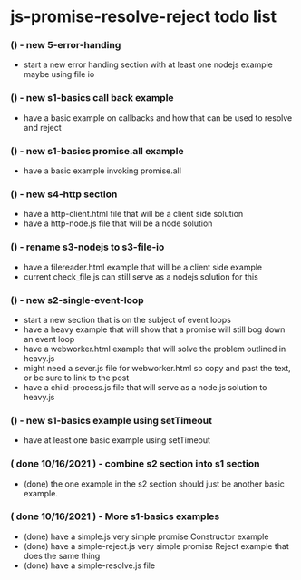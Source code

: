 # js-promise-resolve-reject todo list

### () - new 5-error-handing
* start a new error handing section with at least one nodejs example maybe using file io

### () - new s1-basics call back example
* have a basic example on callbacks and how that can be used to resolve and reject

### () - new s1-basics promise.all example
* have a basic example invoking promise.all

### () - new s4-http section
* have a http-client.html file that will be a client side solution
* have a http-node.js file that will be a node solution

### () - rename s3-nodejs to s3-file-io
* have a filereader.html example that will be a client side example
* current check_file.js can still serve as a nodejs solution for this

### () - new s2-single-event-loop
* start a new section that is on the subject of event loops
* have a heavy example that will show that a promise will still bog down an event loop
* have a webworker.html example that will solve the problem outlined in heavy.js
* might need a sever.js file for webworker.html  so copy and past the text, or be sure to link to the post
* have a child-process.js file that will serve as a node.js solution to heavy.js

### () - new s1-basics example using setTimeout
* have at least one basic example using setTimeout

### ( done 10/16/2021 ) - combine s2 section into s1 section
* (done) the one example in the s2 section should just be another basic example.

### ( done 10/16/2021 ) - More s1-basics examples
* (done) have a simple.js very simple promise Constructor example
* (done) have a simple-reject.js very simple promise Reject example that does the same thing
* (done) have a simple-resolve.js file